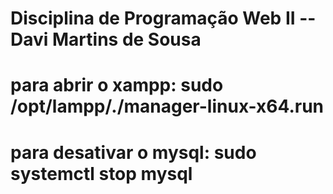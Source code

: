 # Disciplina de Programação Web II -- Davi Martins de Sousa
# para abrir o xampp: sudo /opt/lampp/./manager-linux-x64.run
# para desativar o mysql: sudo systemctl stop mysql
